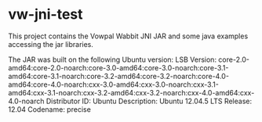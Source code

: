 # vw-jni-test

This project contains the Vowpal Wabbit JNI JAR and some java examples accessing the jar libraries. 

The JAR was built on the following Ubuntu version:
LSB Version:	core-2.0-amd64:core-2.0-noarch:core-3.0-amd64:core-3.0-noarch:core-3.1-amd64:core-3.1-noarch:core-3.2-amd64:core-3.2-noarch:core-4.0-amd64:core-4.0-noarch:cxx-3.0-amd64:cxx-3.0-noarch:cxx-3.1-amd64:cxx-3.1-noarch:cxx-3.2-amd64:cxx-3.2-noarch:cxx-4.0-amd64:cxx-4.0-noarch
Distributor ID:	Ubuntu
Description:	Ubuntu 12.04.5 LTS
Release:	12.04
Codename:	precise
